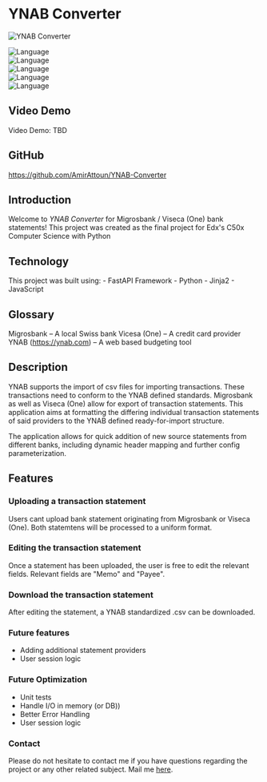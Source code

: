 # YNAB Converter

![YNAB Converter](https://i.ibb.co/B2pTt7p/YNAB.png)

![Language](https://img.shields.io/badge/language-python-blue)\
![Language](https://img.shields.io/badge/language-fastapi-white)\
![Language](https://img.shields.io/badge/language-html-blue)\
![Language](https://img.shields.io/badge/language-jinja2-black)\
![Language](https://img.shields.io/badge/language-javascript-pink)


## Video Demo
Video Demo:  TBD

## GitHub
https://github.com/AmirAttoun/YNAB-Converter

## Introduction
Welcome to *YNAB Converter* for Migrosbank / Viseca (One) bank statements!
This project was created as the final project for Edx's C50x Computer Science with Python

## Technology
This project was built using:
    - FastAPI Framework
    - Python
    - Jinja2
    - JavaScript

## Glossary
Migrosbank – A local Swiss bank
Vicesa (One) – A credit card provider
YNAB (https://ynab.com) – A web based budgeting tool

## Description

YNAB supports the import of csv files for importing transactions.
These transactions need to conform to the YNAB defined standards.
Migrosbank as well as Viseca (One) allow for export of transaction statements.
This application aims at formatting the differing individual transaction statements of said providers
to the YNAB defined ready-for-import structure.

The application allows for quick addition of new source statements from different banks, including dynamic header mapping and further config parameterization.

## Features

### Uploading a transaction statement
Users cant upload bank statement originating from Migrosbank or Viseca (One).
Both statemtens will be processed to a uniform format.

### Editing the transaction statement
Once a statement has been uploaded, the user is free to edit the relevant fields.
Relevant fields are "Memo" and "Payee".

### Download the transaction statement
After editing the statement, a YNAB standardized .csv can be downloaded.

### Future features 

- Adding additional statement providers
- User session logic

### Future Optimization
- Unit tests
- Handle I/O in memory (or DB))
- Better Error Handling
- User session logic

### Contact
Please do not hesitate to contact me if you have questions regarding the project
or any other related subject. Mail me <a href="mailto:amir.attoun@protonmail.ch">here</a>.